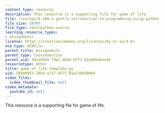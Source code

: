 ```yaml
---
content_type: resource
description: This resource is a supporting file for game of life.
file: /courses/6-189-a-gentle-introduction-to-programming-using-python-january-iap-2011/59d404532054a757457f81e23b0d0984_game_of_life_template.py
file_size: 10707
file_type: text/python-source
learning_resource_types:
- Assignments
license: https://creativecommons.org/licenses/by-nc-sa/4.0/
ocw_type: OCWFile
parent_title: Assignments
parent_type: CourseSection
parent_uid: 5d1a5094-f9b1-d4d4-bff1-91eb06deeed4
resourcetype: Other
title: game_of_life_template.py
uid: 59d40453-2054-a757-457f-81e23b0d0984
video_files:
  video_thumbnail_file: null
video_metadata:
  youtube_id: null
---
```

This resource is a supporting file for game of life.